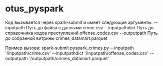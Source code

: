 # otus_pyspark

Код вызывается через spark-submit и имеет следующие аргументы:
--inputpath	Путь до файла с данными crime.csv
--inputpathdict	Путь до справочника кодов преступлений offense_codes.csv
--outputpath	Путь до собранной витрины crimes_datamart.parquet

Пример вызова: spark-submit pyspark_crimes.py --inputpath '/inputpath/crime.csv' 
				 --inputpathdict '/inputpath/offense_codes.csv' 
				 --outputpath '/outputpath/crimes_datamart.parquet'
